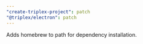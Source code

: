 ```yaml
---
"create-triplex-project": patch
"@triplex/electron": patch
---
```


Adds homebrew to path for dependency installation.
